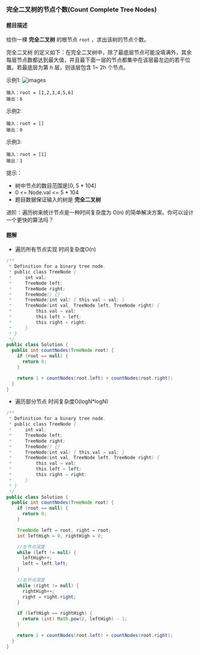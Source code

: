 ### 完全二叉树的节点个数(Count Complete Tree Nodes)

#### 题目描述

给你一棵 **完全二叉树** 的根节点 `root` ，求出该树的节点个数。

完全二叉树 的定义如下：在完全二叉树中，除了最底层节点可能没填满外，其余每层节点数都达到最大值，并且最下面一层的节点都集中在该层最左边的若干位置。若最底层为第 h 层，则该层包含 1~ 2h 个节点。

示例1:
![images](https://assets.leetcode.com/uploads/2021/01/14/complete.jpg)

```
输入：root = [1,2,3,4,5,6]
输出：6
```

示例2:

```
输入：root = []
输出：0
```

示例3:

```
输入：root = [1]
输出：1
```

提示：

- 树中节点的数目范围是[0, 5 * 104]
- 0 <= Node.val <= 5 * 104
- 题目数据保证输入的树是 **完全二叉树**

进阶：遍历树来统计节点是一种时间复杂度为 O(n) 的简单解决方案。你可以设计一个更快的算法吗？

#### 题解

- 遍历所有节点实现 时间复杂度O(n)

```java
/**
 * Definition for a binary tree node.
 * public class TreeNode {
 *     int val;
 *     TreeNode left;
 *     TreeNode right;
 *     TreeNode() {}
 *     TreeNode(int val) { this.val = val; }
 *     TreeNode(int val, TreeNode left, TreeNode right) {
 *         this.val = val;
 *         this.left = left;
 *         this.right = right;
 *     }
 * }
 */
public class Solution {
  public int countNodes(TreeNode root) {
    if (root == null) {
      return 0;
    }

    return 1 + countNodes(root.left) + countNodes(root.right);
  }
}
```

- 遍历部分节点 时间复杂度O(logN*logN)

```java
/**
 * Definition for a binary tree node.
 * public class TreeNode {
 *     int val;
 *     TreeNode left;
 *     TreeNode right;
 *     TreeNode() {}
 *     TreeNode(int val) { this.val = val; }
 *     TreeNode(int val, TreeNode left, TreeNode right) {
 *         this.val = val;
 *         this.left = left;
 *         this.right = right;
 *     }
 * }
 */
public class Solution {
  public int countNodes(TreeNode root) {
    if (root == null) {
      return 0;
    }

    TreeNode left = root, right = root;
    int leftHigh = 0, rightHigh = 0;

    //左节点深度
    while (left != null) {
      leftHigh++;
      left = left.left;
    }

    //右节点深度
    while (right != null) {
      rightHigh++;
      right = right.right;
    }

    if (leftHigh == rightHigh) {
      return (int) Math.pow(2, leftHigh) - 1;
    }

    return 1 + countNodes(root.left) + countNodes(root.right);
  }
}
```
